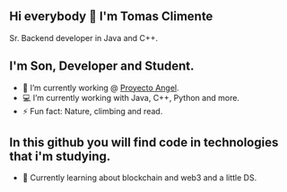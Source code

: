 ## Hi everybody 👋 I'm Tomas Climente
Sr. Backend developer in Java and C++.

## I'm Son, Developer and Student.
- 🔭 I’m currently working @ [Proyecto Angel](https://https://proyectoangel.net/).
- 💻 I’m currently working with Java, C++, Python and more.
- ⚡ Fun fact: Nature, climbing and read.

## In this github you will find code in technologies that i'm studying.
- 🌱 Currently learning about blockchain and web3 and a little DS.
